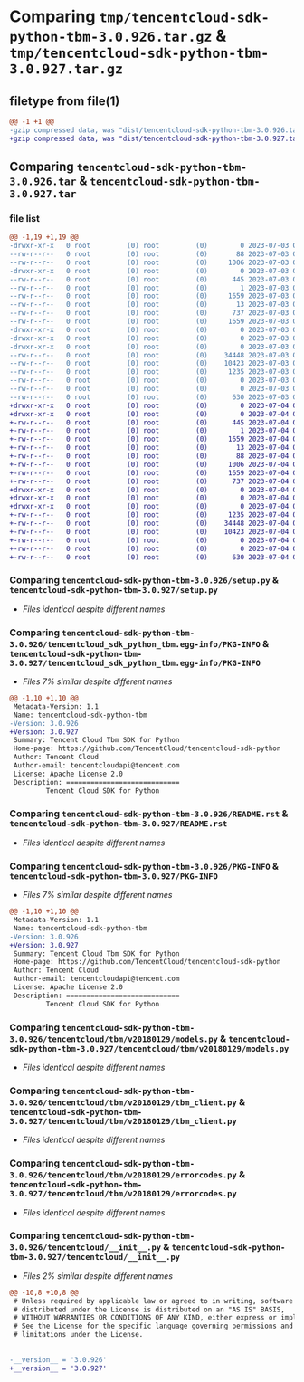 # Comparing `tmp/tencentcloud-sdk-python-tbm-3.0.926.tar.gz` & `tmp/tencentcloud-sdk-python-tbm-3.0.927.tar.gz`

## filetype from file(1)

```diff
@@ -1 +1 @@
-gzip compressed data, was "dist/tencentcloud-sdk-python-tbm-3.0.926.tar", last modified: Mon Jul  3 00:34:38 2023, max compression
+gzip compressed data, was "dist/tencentcloud-sdk-python-tbm-3.0.927.tar", last modified: Tue Jul  4 00:29:54 2023, max compression
```

## Comparing `tencentcloud-sdk-python-tbm-3.0.926.tar` & `tencentcloud-sdk-python-tbm-3.0.927.tar`

### file list

```diff
@@ -1,19 +1,19 @@
-drwxr-xr-x   0 root         (0) root         (0)        0 2023-07-03 00:34:38.000000 tencentcloud-sdk-python-tbm-3.0.926/
--rw-r--r--   0 root         (0) root         (0)       88 2023-07-03 00:34:38.000000 tencentcloud-sdk-python-tbm-3.0.926/setup.cfg
--rw-r--r--   0 root         (0) root         (0)     1006 2023-07-03 00:34:38.000000 tencentcloud-sdk-python-tbm-3.0.926/setup.py
-drwxr-xr-x   0 root         (0) root         (0)        0 2023-07-03 00:34:38.000000 tencentcloud-sdk-python-tbm-3.0.926/tencentcloud_sdk_python_tbm.egg-info/
--rw-r--r--   0 root         (0) root         (0)      445 2023-07-03 00:34:38.000000 tencentcloud-sdk-python-tbm-3.0.926/tencentcloud_sdk_python_tbm.egg-info/SOURCES.txt
--rw-r--r--   0 root         (0) root         (0)        1 2023-07-03 00:34:38.000000 tencentcloud-sdk-python-tbm-3.0.926/tencentcloud_sdk_python_tbm.egg-info/dependency_links.txt
--rw-r--r--   0 root         (0) root         (0)     1659 2023-07-03 00:34:38.000000 tencentcloud-sdk-python-tbm-3.0.926/tencentcloud_sdk_python_tbm.egg-info/PKG-INFO
--rw-r--r--   0 root         (0) root         (0)       13 2023-07-03 00:34:38.000000 tencentcloud-sdk-python-tbm-3.0.926/tencentcloud_sdk_python_tbm.egg-info/top_level.txt
--rw-r--r--   0 root         (0) root         (0)      737 2023-07-03 00:34:38.000000 tencentcloud-sdk-python-tbm-3.0.926/README.rst
--rw-r--r--   0 root         (0) root         (0)     1659 2023-07-03 00:34:38.000000 tencentcloud-sdk-python-tbm-3.0.926/PKG-INFO
-drwxr-xr-x   0 root         (0) root         (0)        0 2023-07-03 00:34:38.000000 tencentcloud-sdk-python-tbm-3.0.926/tencentcloud/
-drwxr-xr-x   0 root         (0) root         (0)        0 2023-07-03 00:34:38.000000 tencentcloud-sdk-python-tbm-3.0.926/tencentcloud/tbm/
-drwxr-xr-x   0 root         (0) root         (0)        0 2023-07-03 00:34:38.000000 tencentcloud-sdk-python-tbm-3.0.926/tencentcloud/tbm/v20180129/
--rw-r--r--   0 root         (0) root         (0)    34448 2023-07-03 00:34:38.000000 tencentcloud-sdk-python-tbm-3.0.926/tencentcloud/tbm/v20180129/models.py
--rw-r--r--   0 root         (0) root         (0)    10423 2023-07-03 00:34:38.000000 tencentcloud-sdk-python-tbm-3.0.926/tencentcloud/tbm/v20180129/tbm_client.py
--rw-r--r--   0 root         (0) root         (0)     1235 2023-07-03 00:34:38.000000 tencentcloud-sdk-python-tbm-3.0.926/tencentcloud/tbm/v20180129/errorcodes.py
--rw-r--r--   0 root         (0) root         (0)        0 2023-07-03 00:34:38.000000 tencentcloud-sdk-python-tbm-3.0.926/tencentcloud/tbm/v20180129/__init__.py
--rw-r--r--   0 root         (0) root         (0)        0 2023-07-03 00:34:38.000000 tencentcloud-sdk-python-tbm-3.0.926/tencentcloud/tbm/__init__.py
--rw-r--r--   0 root         (0) root         (0)      630 2023-07-03 00:34:38.000000 tencentcloud-sdk-python-tbm-3.0.926/tencentcloud/__init__.py
+drwxr-xr-x   0 root         (0) root         (0)        0 2023-07-04 00:29:54.000000 tencentcloud-sdk-python-tbm-3.0.927/
+drwxr-xr-x   0 root         (0) root         (0)        0 2023-07-04 00:29:54.000000 tencentcloud-sdk-python-tbm-3.0.927/tencentcloud_sdk_python_tbm.egg-info/
+-rw-r--r--   0 root         (0) root         (0)      445 2023-07-04 00:29:54.000000 tencentcloud-sdk-python-tbm-3.0.927/tencentcloud_sdk_python_tbm.egg-info/SOURCES.txt
+-rw-r--r--   0 root         (0) root         (0)        1 2023-07-04 00:29:54.000000 tencentcloud-sdk-python-tbm-3.0.927/tencentcloud_sdk_python_tbm.egg-info/dependency_links.txt
+-rw-r--r--   0 root         (0) root         (0)     1659 2023-07-04 00:29:54.000000 tencentcloud-sdk-python-tbm-3.0.927/tencentcloud_sdk_python_tbm.egg-info/PKG-INFO
+-rw-r--r--   0 root         (0) root         (0)       13 2023-07-04 00:29:54.000000 tencentcloud-sdk-python-tbm-3.0.927/tencentcloud_sdk_python_tbm.egg-info/top_level.txt
+-rw-r--r--   0 root         (0) root         (0)       88 2023-07-04 00:29:54.000000 tencentcloud-sdk-python-tbm-3.0.927/setup.cfg
+-rw-r--r--   0 root         (0) root         (0)     1006 2023-07-04 00:29:54.000000 tencentcloud-sdk-python-tbm-3.0.927/setup.py
+-rw-r--r--   0 root         (0) root         (0)     1659 2023-07-04 00:29:54.000000 tencentcloud-sdk-python-tbm-3.0.927/PKG-INFO
+-rw-r--r--   0 root         (0) root         (0)      737 2023-07-04 00:29:54.000000 tencentcloud-sdk-python-tbm-3.0.927/README.rst
+drwxr-xr-x   0 root         (0) root         (0)        0 2023-07-04 00:29:54.000000 tencentcloud-sdk-python-tbm-3.0.927/tencentcloud/
+drwxr-xr-x   0 root         (0) root         (0)        0 2023-07-04 00:29:54.000000 tencentcloud-sdk-python-tbm-3.0.927/tencentcloud/tbm/
+drwxr-xr-x   0 root         (0) root         (0)        0 2023-07-04 00:29:54.000000 tencentcloud-sdk-python-tbm-3.0.927/tencentcloud/tbm/v20180129/
+-rw-r--r--   0 root         (0) root         (0)     1235 2023-07-04 00:29:54.000000 tencentcloud-sdk-python-tbm-3.0.927/tencentcloud/tbm/v20180129/errorcodes.py
+-rw-r--r--   0 root         (0) root         (0)    34448 2023-07-04 00:29:54.000000 tencentcloud-sdk-python-tbm-3.0.927/tencentcloud/tbm/v20180129/models.py
+-rw-r--r--   0 root         (0) root         (0)    10423 2023-07-04 00:29:54.000000 tencentcloud-sdk-python-tbm-3.0.927/tencentcloud/tbm/v20180129/tbm_client.py
+-rw-r--r--   0 root         (0) root         (0)        0 2023-07-04 00:29:54.000000 tencentcloud-sdk-python-tbm-3.0.927/tencentcloud/tbm/v20180129/__init__.py
+-rw-r--r--   0 root         (0) root         (0)        0 2023-07-04 00:29:54.000000 tencentcloud-sdk-python-tbm-3.0.927/tencentcloud/tbm/__init__.py
+-rw-r--r--   0 root         (0) root         (0)      630 2023-07-04 00:29:54.000000 tencentcloud-sdk-python-tbm-3.0.927/tencentcloud/__init__.py
```

### Comparing `tencentcloud-sdk-python-tbm-3.0.926/setup.py` & `tencentcloud-sdk-python-tbm-3.0.927/setup.py`

 * *Files identical despite different names*

### Comparing `tencentcloud-sdk-python-tbm-3.0.926/tencentcloud_sdk_python_tbm.egg-info/PKG-INFO` & `tencentcloud-sdk-python-tbm-3.0.927/tencentcloud_sdk_python_tbm.egg-info/PKG-INFO`

 * *Files 7% similar despite different names*

```diff
@@ -1,10 +1,10 @@
 Metadata-Version: 1.1
 Name: tencentcloud-sdk-python-tbm
-Version: 3.0.926
+Version: 3.0.927
 Summary: Tencent Cloud Tbm SDK for Python
 Home-page: https://github.com/TencentCloud/tencentcloud-sdk-python
 Author: Tencent Cloud
 Author-email: tencentcloudapi@tencent.com
 License: Apache License 2.0
 Description: ============================
         Tencent Cloud SDK for Python
```

### Comparing `tencentcloud-sdk-python-tbm-3.0.926/README.rst` & `tencentcloud-sdk-python-tbm-3.0.927/README.rst`

 * *Files identical despite different names*

### Comparing `tencentcloud-sdk-python-tbm-3.0.926/PKG-INFO` & `tencentcloud-sdk-python-tbm-3.0.927/PKG-INFO`

 * *Files 7% similar despite different names*

```diff
@@ -1,10 +1,10 @@
 Metadata-Version: 1.1
 Name: tencentcloud-sdk-python-tbm
-Version: 3.0.926
+Version: 3.0.927
 Summary: Tencent Cloud Tbm SDK for Python
 Home-page: https://github.com/TencentCloud/tencentcloud-sdk-python
 Author: Tencent Cloud
 Author-email: tencentcloudapi@tencent.com
 License: Apache License 2.0
 Description: ============================
         Tencent Cloud SDK for Python
```

### Comparing `tencentcloud-sdk-python-tbm-3.0.926/tencentcloud/tbm/v20180129/models.py` & `tencentcloud-sdk-python-tbm-3.0.927/tencentcloud/tbm/v20180129/models.py`

 * *Files identical despite different names*

### Comparing `tencentcloud-sdk-python-tbm-3.0.926/tencentcloud/tbm/v20180129/tbm_client.py` & `tencentcloud-sdk-python-tbm-3.0.927/tencentcloud/tbm/v20180129/tbm_client.py`

 * *Files identical despite different names*

### Comparing `tencentcloud-sdk-python-tbm-3.0.926/tencentcloud/tbm/v20180129/errorcodes.py` & `tencentcloud-sdk-python-tbm-3.0.927/tencentcloud/tbm/v20180129/errorcodes.py`

 * *Files identical despite different names*

### Comparing `tencentcloud-sdk-python-tbm-3.0.926/tencentcloud/__init__.py` & `tencentcloud-sdk-python-tbm-3.0.927/tencentcloud/__init__.py`

 * *Files 2% similar despite different names*

```diff
@@ -10,8 +10,8 @@
 # Unless required by applicable law or agreed to in writing, software
 # distributed under the License is distributed on an "AS IS" BASIS,
 # WITHOUT WARRANTIES OR CONDITIONS OF ANY KIND, either express or implied.
 # See the License for the specific language governing permissions and
 # limitations under the License.
 
 
-__version__ = '3.0.926'
+__version__ = '3.0.927'
```


